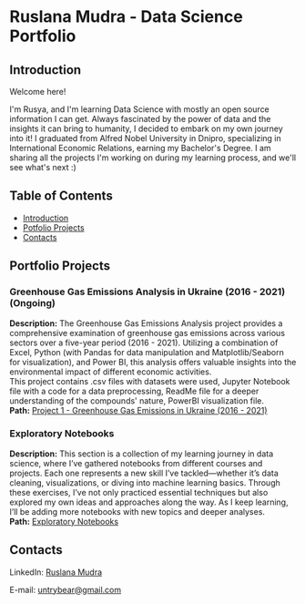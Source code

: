 # Ruslana Mudra - Data Science Portfolio
## Introduction
Welcome here! 

I'm Rusya, and I'm learning Data Science with mostly an open source information I can get. Always fascinated by the power of data and the insights it can bring to humanity, I decided to embark on my own journey into it! I graduated from Alfred Nobel University in Dnipro, specializing in International Economic Relations, earning my Bachelor's Degree. I am sharing all the projects I'm working on during my learning process, and we'll see what's next :)

## Table of Contents
- [Introduction](#introduction)
- [Potfolio Projects]()
- [Contacts]()

## Portfolio Projects
### Greenhouse Gas Emissions Analysis in Ukraine (2016 - 2021) (Ongoing)
**Description:** The Greenhouse Gas Emissions Analysis project provides a comprehensive examination of greenhouse gas emissions across various sectors over a five-year period (2016 - 2021). Utilizing a combination of Excel, Python (with Pandas for data manipulation and Matplotlib/Seaborn for visualization), and Power BI, this analysis offers valuable insights into the environmental impact of different economic activities.   
This project contains .csv files with datasets were used, Jupyter Notebook file with a code for a data preprocessing, ReadMe file for a deeper understanding of the compounds' nature, PowerBI visualization file.   
**Path:**  [Project 1 - Greenhouse Gas Emissions in Ukraine (2016 - 2021)](https://github.com/rmudra22/Data-Analysis-Portfolio/tree/main/Project%201%20-%20Greenhouse%20Gas%20Emissions%20Analysis)    

### Exploratory Notebooks
**Description:** This section is a collection of my learning journey in data science, where I’ve gathered notebooks from different courses and projects. Each one represents a new skill I’ve tackled—whether it’s data cleaning, visualizations, or diving into machine learning basics. Through these exercises, I’ve not only practiced essential techniques but also explored my own ideas and approaches along the way. As I keep learning, I’ll be adding more notebooks with new topics and deeper analyses.  
**Path:** [Exploratory Notebooks](https://github.com/rmudra22/Data-Science-Portfolio/tree/main/Exploratory-Notebooks)


## Contacts
LinkedIn: [Ruslana Mudra](https://www.linkedin.com/in/ruslana-mudra-045bb5204/)

E-mail: untrybear@gmail.com
